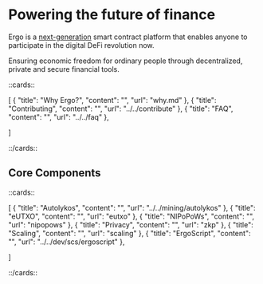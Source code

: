 # Powering the future of finance

Ergo is a [next-generation](scaling.md) smart contract platform that enables anyone to participate in the digital DeFi revolution now.

Ensuring economic freedom for ordinary people through decentralized, private and secure financial tools.

::cards::

[
  {
    "title": "Why Ergo?",
    "content": "",
    "url": "why.md"
  },
  {
    "title": "Contributing",
    "content": "",
    "url": "../../contribute"
  },
  {
    "title": "FAQ",
    "content": "",
    "url": "../../faq"
  },


]

::/cards::

## Core Components

::cards::

[
  {
    "title": "Autolykos",
    "content": "",
    "url": "../../mining/autolykos"
  },
  {
    "title": "eUTXO",
    "content": "",
    "url": "eutxo"
  },
  {
    "title": "NIPoPoWs",
    "content": "",
    "url": "nipopows"
  },
  {
    "title": "Privacy",
    "content": "",
    "url": "zkp"
  },
  {
    "title": "Scaling",
    "content": "",
    "url": "scaling"
  },
  {
    "title": "ErgoScript",
    "content": "",
    "url": "../../dev/scs/ergoscript"
  },


]

::/cards::



